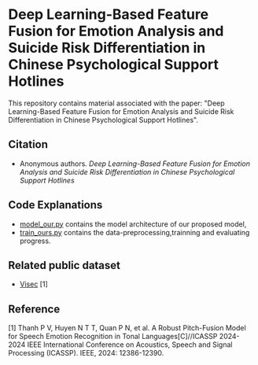 # Deep Learning-Based Feature Fusion for Emotion Analysis and Suicide Risk Differentiation in Chinese Psychological Support Hotlines

This repository contains material associated with the paper: "Deep Learning-Based Feature Fusion for Emotion Analysis and Suicide Risk Differentiation in Chinese Psychological Support Hotlines". 

## Citation
- Anonymous authors. *Deep Learning-Based Feature Fusion for Emotion Analysis and Suicide Risk Differentiation in Chinese Psychological Support Hotlines*

## Code Explanations
- [model_our.py](https://github.com/Sco-field/Speechemotionrecognition/blob/main/model_our.py) contains the model architecture of our proposed model,
- [train_ours.py](https://github.com/Sco-field/Speechemotionrecognition/blob/main/train_ours.py) contains the data-preprocessing,trainning and evaluating progress.

## Related public dataset
- [Visec](https://drive.google.com/file/d/1wAK6XcQBZgusyB8sDxlmuC3GhWbNUqCM/view?usp=sharing) [1]

## Reference
[1] Thanh P V, Huyen N T T, Quan P N, et al. A Robust Pitch-Fusion Model for Speech Emotion Recognition in Tonal Languages[C]//ICASSP 2024-2024 IEEE International Conference on Acoustics, Speech and Signal Processing (ICASSP). IEEE, 2024: 12386-12390.


